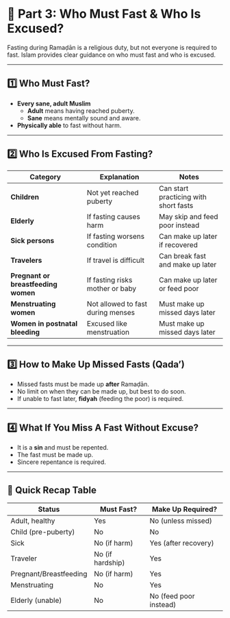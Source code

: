 # 🕌 Part 3: Who Must Fast & Who Is Excused?

Fasting during Ramaḍān is a religious duty, but not everyone is required to fast. Islam provides clear guidance on who must fast and who is excused.

---

## 1️⃣ Who Must Fast?

- **Every sane, adult Muslim**
  - **Adult** means having reached puberty.
  - **Sane** means mentally sound and aware.
- **Physically able** to fast without harm.

---

## 2️⃣ Who Is Excused From Fasting?

| Category                            | Explanation                       | Notes                                 |
| ----------------------------------- | --------------------------------- | ------------------------------------- |
| **Children**                        | Not yet reached puberty           | Can start practicing with short fasts |
| **Elderly**                         | If fasting causes harm            | May skip and feed poor instead        |
| **Sick persons**                    | If fasting worsens condition      | Can make up later if recovered        |
| **Travelers**                       | If travel is difficult            | Can break fast and make up later      |
| **Pregnant or breastfeeding women** | If fasting risks mother or baby   | Can make up later or feed poor        |
| **Menstruating women**              | Not allowed to fast during menses | Must make up missed days later        |
| **Women in postnatal bleeding**     | Excused like menstruation         | Must make up missed days later        |

---

## 3️⃣ How to Make Up Missed Fasts (Qada’)

- Missed fasts must be made up **after** Ramaḍān.
- No limit on when they can be made up, but best to do soon.
- If unable to fast later, **fidyah** (feeding the poor) is required.

---

## 4️⃣ What If You Miss A Fast Without Excuse?

- It is a **sin** and must be repented.
- The fast must be made up.
- Sincere repentance is required.

---

## 📝 Quick Recap Table

| Status                 | Must Fast?       | Make Up Required?      |
| ---------------------- | ---------------- | ---------------------- |
| Adult, healthy         | Yes              | No (unless missed)     |
| Child (pre-puberty)    | No               | No                     |
| Sick                   | No (if harm)     | Yes (after recovery)   |
| Traveler               | No (if hardship) | Yes                    |
| Pregnant/Breastfeeding | No (if harm)     | Yes                    |
| Menstruating           | No               | Yes                    |
| Elderly (unable)       | No               | No (feed poor instead) |
